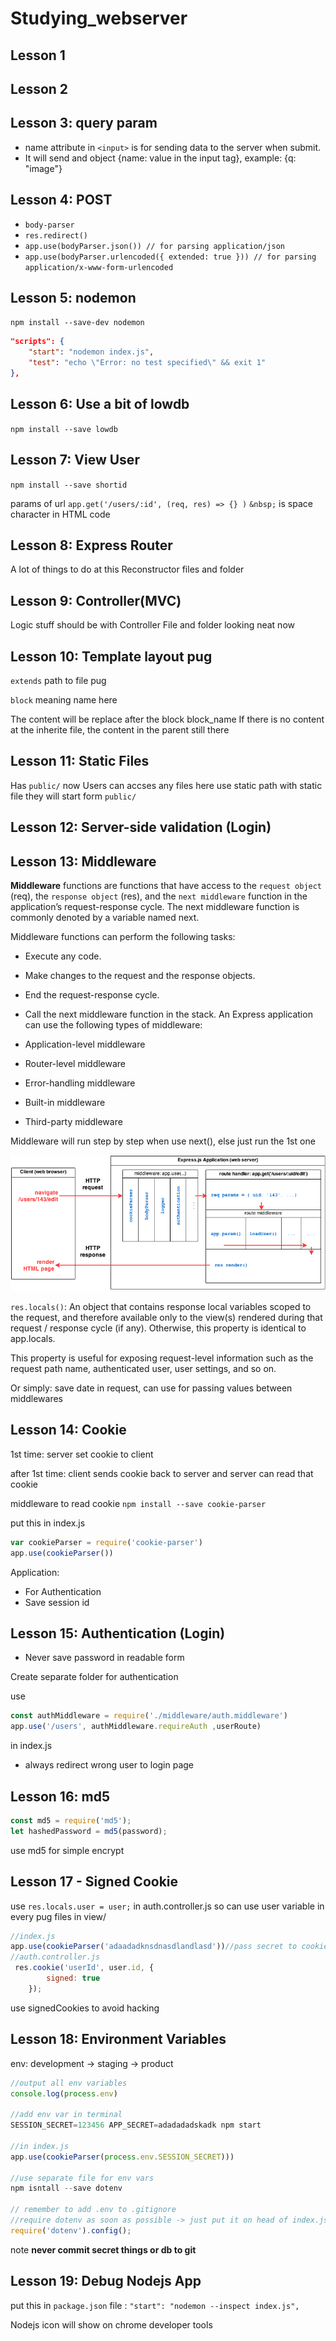 # Studying_webserver

## Lesson 1

## Lesson 2

## Lesson 3: query param

* name attribute in `<input>` is for sending data to the server when submit.
* It will send and object {name: value in the input tag}, example: {q: "image"}

## Lesson 4: POST

* `body-parser`
* `res.redirect()`
* `app.use(bodyParser.json()) // for parsing application/json`
* `app.use(bodyParser.urlencoded({ extended: true })) // for parsing application/x-www-form-urlencoded`

## Lesson 5: nodemon

`npm install --save-dev nodemon`

```json
"scripts": {
    "start": "nodemon index.js",
    "test": "echo \"Error: no test specified\" && exit 1"
},
```

## Lesson 6: Use a bit of lowdb

`npm install --save lowdb`

## Lesson 7: View User

`npm install --save shortid`

params of url
`app.get('/users/:id', (req, res) => {} )`
 `&nbsp;` is space character in HTML code
  
## Lesson 8: Express Router

  A lot of things to do at this
  Reconstructor files and folder

## Lesson 9: Controller(MVC)

  Logic stuff should be with Controller
  File and folder looking neat now

## Lesson 10: Template layout pug

 `extends` path to file pug

 `block` meaning name here

 The content will be replace after the block block_name
 If there is no content at the inherite file, the content in the parent still there

## Lesson 11: Static Files

  Has `public/` now
  Users can accses any files here
  use static path with static file
  they will start form `public/`

## Lesson 12: Server-side validation (Login)

## Lesson 13: Middleware

**Middleware** functions are functions that have access to the `request object` (req), the `response object` (res), and the `next middleware` function in the application’s request-response cycle. The next middleware function is commonly denoted by a variable named next.

Middleware functions can perform the following tasks:

* Execute any code.
* Make changes to the request and the response objects.
* End the request-response cycle.
* Call the next middleware function in the stack.
An Express application can use the following types of middleware:

* Application-level middleware
* Router-level middleware
* Error-handling middleware
* Built-in middleware
* Third-party middleware

Middleware will run step by step when use next(), else just run the 1st one

![Middleware img](public\images\middlewareImg.png)

`res.locals()`: An object that contains response local variables scoped to the request, and therefore available only to the view(s) rendered during that request / response cycle (if any). Otherwise, this property is identical to app.locals.

This property is useful for exposing request-level information such as the request path name, authenticated user, user settings, and so on.

Or simply: save date in request, can use for passing values between middlewares

## Lesson 14: Cookie

1st time: server set cookie to client

after 1st time: client sends cookie back to server and server can read that cookie

middleware to read cookie `npm install --save cookie-parser`

put this in index.js

```javascript
var cookieParser = require('cookie-parser')
app.use(cookieParser())
```

Application:

* For Authentication
* Save session id

## Lesson 15: Authentication (Login)

* Never save password in readable form

Create separate folder for authentication

use

```javascript
const authMiddleware = require('./middleware/auth.middleware')
app.use('/users', authMiddleware.requireAuth ,userRoute)
```

in index.js

* always redirect wrong user to login page

## Lesson 16: md5

```javascript
const md5 = require('md5');
let hashedPassword = md5(password);
```

use md5 for simple encrypt

## Lesson 17 - Signed Cookie

use `res.locals.user = user;` in auth.controller.js so can use user variable in every pug files in view/

```javascript
//index.js
app.use(cookieParser('adaadadknsdnasdlandlasd'))//pass secret to cookieParser()
//auth.controller.js
 res.cookie('userId', user.id, {
        signed: true
    });
```

use signedCookies to avoid hacking

## Lesson 18: Environment Variables

env: development -> staging -> product

```javascript
//output all env variables
console.log(process.env)

//add env var in terminal
SESSION_SECRET=123456 APP_SECRET=adadadadskadk npm start

//in index.js
app.use(cookieParser(process.env.SESSION_SECRET)))

//use separate file for env vars
npm isntall --save dotenv

// remember to add .env to .gitignore
//require dotenv as soon as possible -> just put it on head of index.js
require('dotenv').config();
```

note **never commit secret things or db to git**

## Lesson 19: Debug Nodejs App

put this in `package.json` file : `"start": "nodemon --inspect index.js",`

Nodejs icon will show on chrome developer tools
